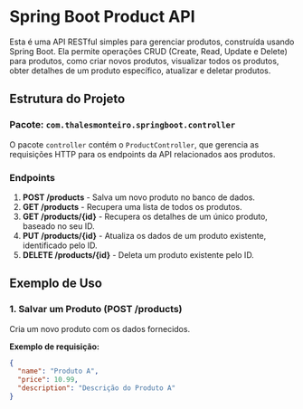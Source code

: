 # Spring Boot Product API

Esta é uma API RESTful simples para gerenciar produtos, construída usando Spring Boot. Ela permite operações CRUD (Create, Read, Update e Delete) para produtos, como criar novos produtos, visualizar todos os produtos, obter detalhes de um produto específico, atualizar e deletar produtos.

## Estrutura do Projeto

### Pacote: `com.thalesmonteiro.springboot.controller`

O pacote `controller` contém o `ProductController`, que gerencia as requisições HTTP para os endpoints da API relacionados aos produtos.

### Endpoints

1. **POST /products** - Salva um novo produto no banco de dados.
2. **GET /products** - Recupera uma lista de todos os produtos.
3. **GET /products/{id}** - Recupera os detalhes de um único produto, baseado no seu ID.
4. **PUT /products/{id}** - Atualiza os dados de um produto existente, identificado pelo ID.
5. **DELETE /products/{id}** - Deleta um produto existente pelo ID.

## Exemplo de Uso

### 1. Salvar um Produto (POST /products)

Cria um novo produto com os dados fornecidos.

**Exemplo de requisição:**
```json
{
  "name": "Produto A",
  "price": 10.99,
  "description": "Descrição do Produto A"
}

